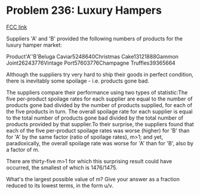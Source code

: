 # Problem 236: Luxury Hampers

[FCC link](https://www.freecodecamp.org/learn/coding-interview-prep/project-euler/problem-236-luxury-hampers)

Suppliers 'A' and 'B' provided the following numbers of products for the luxury
hamper market:

Product'A''B'Beluga Caviar5248640Christmas Cake13121888Gammon
Joint26243776Vintage Port57603776Champagne Truffles39365664

Although the suppliers try very hard to ship their goods in perfect condition,
there is inevitably some spoilage - i.e. products gone bad.

The suppliers compare their performance using two types of statistic:The five
per-product spoilage rates for each supplier are equal to the number of products
gone bad divided by the number of products supplied, for each of the five
products in turn. The overall spoilage rate for each supplier is equal to the
total number of products gone bad divided by the total number of products
provided by that supplier.To their surprise, the suppliers found that each of
the five per-product spoilage rates was worse (higher) for 'B' than for 'A' by
the same factor (ratio of spoilage rates), m>1; and yet, paradoxically, the
overall spoilage rate was worse for 'A' than for 'B', also by a factor of m.

There are thirty-five m>1 for which this surprising result could have occurred,
the smallest of which is 1476/1475.

What's the largest possible value of m? Give your answer as a fraction reduced
to its lowest terms, in the form u/v.
